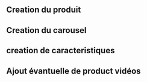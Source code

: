## Creation du produit

## Creation du carousel

## creation de caracteristiques

## Ajout évantuelle de product vidéos

